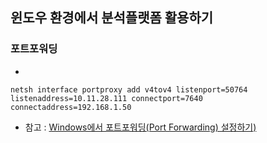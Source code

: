 ## 윈도우 환경에서 분석플랫폼 활용하기
### 포트포워딩
-
~~~
netsh interface portproxy add v4tov4 listenport=50764 listenaddress=10.11.28.111 connectport=7640 connectaddress=192.168.1.50
~~~
- 참고 : [Windows에서 포트포워딩(Port Forwarding) 설정하기)](https://www.tuwlab.com/ece/29011)
